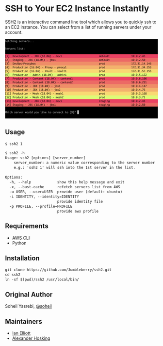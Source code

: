 # SSH to Your EC2 Instance Instantly

SSH2 is an interactive command line tool which allows you to quickly ssh to an EC2 instance. You can select from a list of running servers under your account.

<img src="docs/server-list.png" alt="server list">

## Usage

```
$ ssh2 1
```

```
$ ssh2 -h
Usage: ssh2 [options] [server_number]
	server_number: a numeric value corresponding to the server number
	e.g.: 'ssh2 1' will ssh into the 1st server in the list.

Options:
  -h, --help            show this help message and exit
  -x, --bust-cache      refetch servers list from AWS
  -u USER, --user=USER  provide user (default: ubuntu)
  -i IDENTITY, --identity=IDENTITY
                        provide identity file
  -p PROFILE, --profile=PROFILE
                        provide aws profile
```

## Requirements

- [AWS CLI](https://aws.amazon.com/cli/)
- Python

## Installation

```
git clone https://github.com/Jumbleberry/ssh2.git
cd ssh2
ln -sf $(pwd)/ssh2 /usr/local/bin/
```

## Original Author

Soheil Yasrebi, [@soheil](https://twitter.com/soheil)

## Maintainers

- [Ian Elliott](https://github.com/Bellardia)
- [Alexander Hosking](https://github.com/ahosking)
